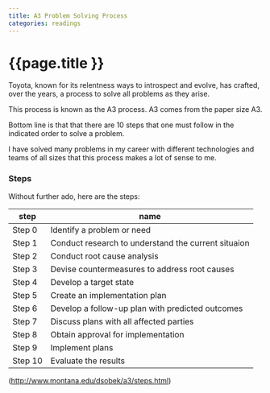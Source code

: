```yaml
---
title: A3 Problem Solving Process
categories: readings
---
```


# {{page.title }}

Toyota, known for its relentness ways to introspect and evolve, has crafted, over the years, a process to solve all problems as they arise.

This process is known as the A3 process. A3 comes from the paper size A3.

Bottom line is that that there are 10 steps that one must follow in the indicated order to solve a problem.

I have solved many problems in my career with different technologies and teams of all sizes that this process makes a lot of sense to me.


### Steps

Without further ado, here are the steps:

|step|name
|----|----
|Step 0 | Identify a problem or need
|Step 1 | Conduct research to understand the current situaion
|Step 2 | Conduct root cause analysis
|Step 3 | Devise countermeasures to address root causes
|Step 4 | Develop a target state
|Step 5 | Create an implementation plan
|Step 6 | Develop a follow-up plan with predicted outcomes
|Step 7 | Discuss plans with all affected parties
|Step 8 | Obtain approval for implementation
|Step 9 | Implement plans
|Step 10| Evaluate the results

(http://www.montana.edu/dsobek/a3/steps.html)
